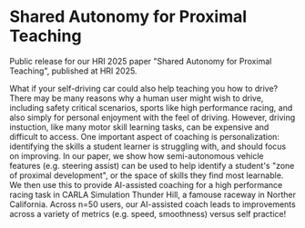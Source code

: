 # Shared Autonomy for Proximal Teaching
Public release for our HRI 2025 paper "Shared Autonomy for Proximal Teaching", published at HRI 2025. 


What if your self-driving car could also help teaching you how to drive? There may be many reasons why a human user might wish to drive, including safety critical scenarios, sports like high performance racing, and also simply for personal enjoyment with the feel of driving. However, driving instuction, like many motor skill learning tasks, can be expensive and difficult to access. One important aspect of coaching is personalization: identifying the skills a student learner is struggling with, and should focus on improving. In our paper, we show how semi-autonomous vehicle features (e.g. steering assist) can be used to help identify a student's "zone of proximal development", or the space of skills they find most learnable. We then use this to provide AI-assisted coaching for a high performance racing task in CARLA Simulation Thunder Hill, a famouse raceway in Norther California. Across n=50 users, our AI-assisted coach leads to improvements across a variety of metrics (e.g. speed, smoothness) versus self practice! 

